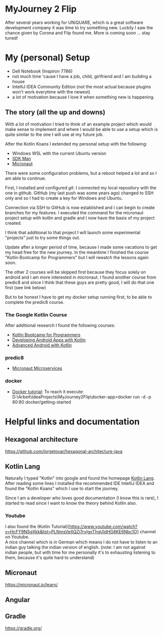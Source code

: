 # MyJourney 2 Flip
After several years working for UNiQUARE, which is a great software development company it was time to try something new.
Luckily I saw the chance given by Corona and Flip found me. More is coming soon ... stay tuned!

# My (personal) Setup
- Dell Notebook (Inspiron 7786)
- not much time 'cause I have a job, child, girlfriend and I am building a house
- IntelliJ IDEA Community Edition (not the most actual because plugins won't work everytime with the newest)
- a lot of motivation because I love it when something new is happening.

## The story (all the up and downs)
With a lot of motivation I tried to think of an example project which would make sense to implement
and where I would be able to use a setup which is quite similar to the one I will use at my future job.

After the Kotlin Koans I extended my personal setup with the following:
- Windows WSL with the current Ubuntu version
- [SDK Man](https://sdkman.io/)
- [Micronaut](https://micronaut.io/)

There were some configuration problems, but a reboot helped a lot and so I am able to continue.

First, I installed and configured *git*.
I connected my local repository with the one in github.
GitHub (my last push was some years ago) changed to SSH only and so I had to create a key for Windows and Ubuntu.

Connection via SSH to GitHub is now established and I can begin to create branches for my features.
I executed the command for the micronaut project setup with kotlin and gradle and I now have the basis of my project created.

I think that additional to that project I will launch some experimental "projects" just to try some things out.

Update after a longer period of time, because I made some vacations to get my head free for the new journey.
In the meantime I finished the course "Kotlin Bootcamp for Programmers" but I will rewatch the lessons again soon.

The other 2 courses will be skipped first because they focus solely on android and I am more interested in micronaut.
I found another course from predic8 and since I think that these guys are pretty good, I will do that one first (see link below)

But to be honest I have to get my docker setup running first, to be able to complete the predic8 course. 

### The Google Kotlin Course
After additional research I found the following courses:
- [Kotlin Bootcamp for Programmers](https://classroom.udacity.com/courses/ud9011)
- [Developing Android Apps with Kotlin](https://www.udacity.com/course/developing-android-apps-with-kotlin--ud9012)
- [Advanced Android with Kotlin](https://www.udacity.com/course/advanced-android-with-kotlin--ud940)

### predic8
- [Micronaut Microservices](https://www.predic8.de/micronaut-microservices-video.htm)

### docker
- [Docker tutorial](http://localhost/tutorial/our-application/): To reach it execute: D:\Arbeit\IdeaProjects\MyJourney2Flip\docker-app>docker run -d -p 80:80 docker/getting-started

# Helpful links and documentation
## Hexagonal architecture
https://github.com/jorgetovar/hexagonal-architecture-java

## Kotlin Lang
Naturally I typed "Kotlin" into google and found the homepage [Kotlin Lang](https://kotlinlang.org).   
After reading some lines I installed the recommended IDE IntelliJ IDEA and found the "Kotlin Koans" which I use to start the journey.

Since I am a developer who loves good documentation (I know this is rare), I started to read since I want to know the theory behind Kotlin also.

### Youtube
I also found the (Kotlin Tutorial)[https://www.youtube.com/watch?v=HcFY9NSgXkk&list=PLNmsVeXQZj7rylgyThgUldHG8KE6Nbc1O] channel on Youtube.  
A nice channel which is in German which means I do not have to listen to an indian guy talking the indian version of english. (note: I am not against indian people, but with time for me personally it's to exhausting listening to them, because it's quite hard to understand)

## Micronaut
https://micronaut.io/learn/

## Angular

## Gradle
https://gradle.org/


